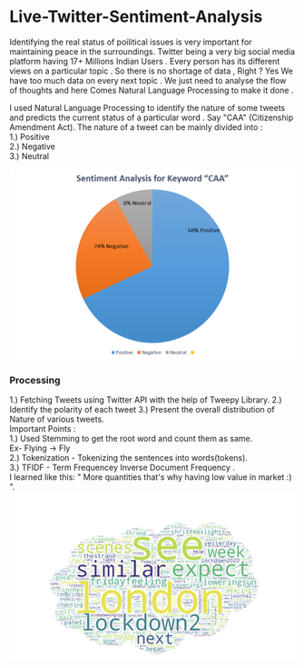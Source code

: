 <h1> Live-Twitter-Sentiment-Analysis</h1>
Identifying the real status of poilitical issues is very important for maintaining peace in the surroundings.
Twitter being a very big social media platform having 17+ Millions Indian Users . Every person has its different views on a particular topic .
So there is no shortage of data , Right ?
Yes We have too much data on every next topic . We just need to analyse the flow of thoughts and here Comes Natural Language Processing to make it done .

I used Natural Language Processing to identify the nature of some tweets and predicts the current status of a particular word . Say "CAA" (Citizenship Amendment Act).
The nature of a tweet can be mainly divided into :<br>
1.) Positive<br>
2.) Negative<br>
3.) Neutral<br>

<img src="Pie Chart.png">

<h3>Processing</h3>
1.) Fetching Tweets using Twitter API with the help of Tweepy Library.
2.) Identify the polarity of each tweet
3.) Present the overall distribution of Nature of various tweets.

<br> 
Important Points :<br>
1.) Used Stemming to get the root word and count them as same.
<br>Ex- Flying -> Fly<br>
2.) Tokenization - Tokenizing the sentences into words(tokens).
<br>
3.) TFIDF - Term Frequencey Inverse Document Frequency . 
<br> I learned like this: " More quantities that's why having low value in market :) ".
<br>

<img src="1_jBHrWrKcMN_DhZiMPk3DIA.png">
